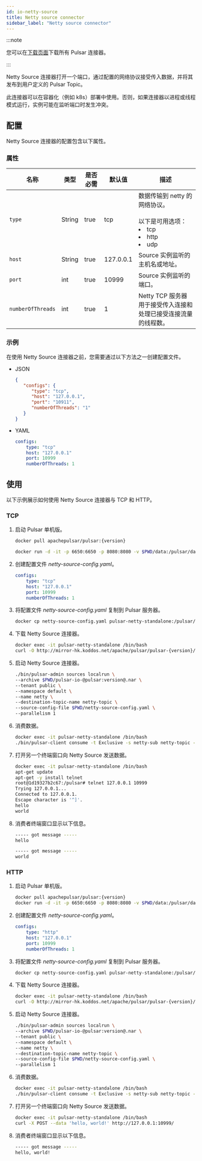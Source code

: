 ```yaml
---
id: io-netty-source
title: Netty source connector
sidebar_label: "Netty source connector"
---
```


:::note

您可以在[下载页面](pathname:///download)下载所有 Pulsar 连接器。

:::

Netty Source 连接器打开一个端口，通过配置的网络协议接受传入数据，并将其发布到用户定义的 Pulsar Topic。

此连接器可以在容器化（例如 k8s）部署中使用。否则，如果连接器以进程或线程模式运行，实例可能在监听端口时发生冲突。

## 配置

Netty Source 连接器的配置包含以下属性。

### 属性

| 名称 | 类型|是否必需 | 默认值 | 描述
|------|----------|----------|---------|-------------|
| `type` |String| true |tcp | 数据传输到 netty 的网络协议。<br /><br />以下是可用选项：<br /><li>tcp</li><li>http</li><li>udp </li>|
| `host` | String|true | 127.0.0.1 | Source 实例监听的主机名或地址。 |
| `port` | int|true | 10999 | Source 实例监听的端口。 |
| `numberOfThreads` |int| true |1 | Netty TCP 服务器用于接受传入连接和处理已接受连接流量的线程数。 |


### 示例

在使用 Netty Source 连接器之前，您需要通过以下方法之一创建配置文件。

* JSON

  ```json
  {
     "configs": {
        "type": "tcp",
        "host": "127.0.0.1",
        "port": "10911",
        "numberOfThreads": "1"
     }
  }
  ```

* YAML

  ```yaml
  configs:
      type: "tcp"
      host: "127.0.0.1"
      port: 10999
      numberOfThreads: 1
  ```

## 使用

以下示例展示如何使用 Netty Source 连接器与 TCP 和 HTTP。

### TCP

1. 启动 Pulsar 单机版。

   ```bash
   docker pull apachepulsar/pulsar:{version}

   docker run -d -it -p 6650:6650 -p 8080:8080 -v $PWD/data:/pulsar/data --name pulsar-netty-standalone apachepulsar/pulsar:{version} bin/pulsar standalone
   ```

2. 创建配置文件 _netty-source-config.yaml_。

   ```yaml
   configs:
       type: "tcp"
       host: "127.0.0.1"
       port: 10999
       numberOfThreads: 1
   ```

3. 将配置文件 _netty-source-config.yaml_ 复制到 Pulsar 服务器。

   ```bash
   docker cp netty-source-config.yaml pulsar-netty-standalone:/pulsar/conf/
   ```

4. 下载 Netty Source 连接器。

   ```bash
   docker exec -it pulsar-netty-standalone /bin/bash
   curl -O http://mirror-hk.koddos.net/apache/pulsar/pulsar-{version}/connectors/pulsar-io-netty-{version}.nar
   ```

5. 启动 Netty Source 连接器。

   ```bash
   ./bin/pulsar-admin sources localrun \
   --archive $PWD/pulsar-io-@pulsar:version@.nar \
   --tenant public \
   --namespace default \
   --name netty \
   --destination-topic-name netty-topic \
   --source-config-file $PWD/netty-source-config.yaml \
   --parallelism 1
   ```

6. 消费数据。

   ```bash
   docker exec -it pulsar-netty-standalone /bin/bash
   ./bin/pulsar-client consume -t Exclusive -s netty-sub netty-topic -n 0
   ```

7. 打开另一个终端窗口向 Netty Source 发送数据。

   ```bash
   docker exec -it pulsar-netty-standalone /bin/bash
   apt-get update
   apt-get -y install telnet
   root@1d19327b2c67:/pulsar# telnet 127.0.0.1 10999
   Trying 127.0.0.1...
   Connected to 127.0.0.1.
   Escape character is '^]'.
   hello
   world
   ```

8. 消费者终端窗口显示以下信息。

   ```bash
   ----- got message -----
   hello

   ----- got message -----
   world
   ```

### HTTP

1. 启动 Pulsar 单机版。

   ```bash
   docker pull apachepulsar/pulsar:{version}
   docker run -d -it -p 6650:6650 -p 8080:8080 -v $PWD/data:/pulsar/data --name pulsar-netty-standalone apachepulsar/pulsar:{version} bin/pulsar standalone
   ```

2. 创建配置文件 _netty-source-config.yaml_。

   ```yaml
   configs:
       type: "http"
       host: "127.0.0.1"
       port: 10999
       numberOfThreads: 1
   ```

3. 将配置文件 _netty-source-config.yaml_ 复制到 Pulsar 服务器。

   ```bash
   docker cp netty-source-config.yaml pulsar-netty-standalone:/pulsar/conf/
   ```

4. 下载 Netty Source 连接器。

   ```bash
   docker exec -it pulsar-netty-standalone /bin/bash
   curl -O http://mirror-hk.koddos.net/apache/pulsar/pulsar-{version}/connectors/pulsar-io-netty-{version}.nar
   ```

5. 启动 Netty Source 连接器。

   ```bash
   ./bin/pulsar-admin sources localrun \
   --archive $PWD/pulsar-io-@pulsar:version@.nar \
   --tenant public \
   --namespace default \
   --name netty \
   --destination-topic-name netty-topic \
   --source-config-file $PWD/netty-source-config.yaml \
   --parallelism 1
   ```

6. 消费数据。

   ```bash
   docker exec -it pulsar-netty-standalone /bin/bash
   ./bin/pulsar-client consume -t Exclusive -s netty-sub netty-topic -n 0
   ```

7. 打开另一个终端窗口向 Netty Source 发送数据。

   ```bash
   docker exec -it pulsar-netty-standalone /bin/bash
   curl -X POST --data 'hello, world!' http://127.0.0.1:10999/
   ```

8. 消费者终端窗口显示以下信息。

   ```bash
   ----- got message -----
   hello, world!
   ```